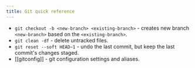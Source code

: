 ```yaml
---
title: Git quick reference
---
```


- `git checkout -b <new-branch> <existing-branch>` - creates new branch  `<new-branch>` based on the `<existing-branch>`.
- `git clean -df` - delete untracked files.
- `git reset --soft HEAD~1` - undo the last commit, but keep the last commit's changes staged.
- [[gitconfig]] - git configuration settings and aliases.